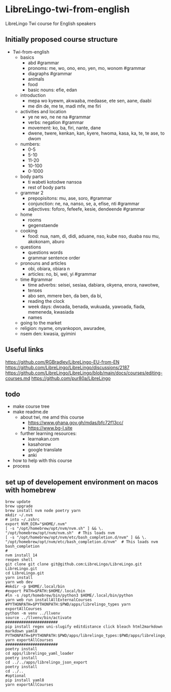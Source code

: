 # LibreLingo-twi-from-english
LibreLingo Twi course for English speakers

## Initially proposed course structure

- Twi-from-english
	- basics 
		- abd #grammar 
		- pronoms: me, wo, ono, eno, yen, mo, wonom	#grammar
		- diagraphs	#grammar
		- animals 
		- food
		- basic nouns: efie, edan
	- introduction 
		- mepa wo kyewm, akwaaba, medaase, ete sen, aane, daabi
		- me din de, me te, madi mfe, me firi 
	- activities and location
		- ye ne wo, ne ne na 	#grammar
		- verbs: negation 	#grammar
		- movement: ko, ba, firi, nante, dane 
		- dwene, twere, kenkan, kan, kyere, hwoma, kasa, ka, te, te ase, to dwom
	- numbers: 
		- 0-5
		- 5-10
		- 11-20
		- 10-100
		- 0-1000
	- body parts 
		- ti wabeti kotodwe nansoa  
		- rest of body parts 
	- grammar 2
		- prepopisitons: mu, ase, soro, 	#grammar
		- conjunction: ne, na, nanso, se, a, efise, nti	#grammar
		- adjectives: foforo, fefeefe, kesie, dendeende	#grammar
	- home
		- rooms 
		- gegenstaende
	- cooking 
		- food: nua, nam, di, didi, aduane, nso, kube nso, duaba nsu mu, akokonam, aburo
	- questions 
		- questions words
		- grammar sentence order 
	- pronouns and articles
		- obi, obiara, obiara n 
		- articles: no, bi, wei, yi  	#grammar
	- time #grammar
		- time adverbs: seisei, sesiaa, dabiara, okyena, enora, nawotwe, 
		- tenses
		- abo sen, mmere ben, da ben, da bi, 
		- reading the clock
		- week days: dwoada, benada, wukuada, yawoada, fiada, memeneda, kwasiada
		- names
	- going to the market 
	- religion: nyame, onyankopon, awuradee, 
	- nsem den: kwasia, gyimini 

## Useful links

https://github.com/RGBradley/LibreLingo-EU-from-EN
https://github.com/LibreLingo/LibreLingo/discussions/2187
https://github.com/LibreLingo/LibreLingo/blob/main/docs/courses/editing-courses.md
https://github.com/pur80a/LibreLingo

## todo

- make course tree 
- make readme.de 
  - about twi, me amd this course
    - https://www.ghana.gov.gh/mdas/bfc72f13cc/
    - https://www.bg-l.site
  - further learning resources:
    - learnakan.com
    - kasahorow 
    - google translate 
    - anki 
- how to help with this course
- process 

## set up of developement environment on macos with homebrew

```
brew update 
brew upgrade 
brew install nvm node poetry yarn 
mkdir ~/.nvm
# into ~/.zshrc
export NVM_DIR="$HOME/.nvm"
[ -s "/opt/homebrew/opt/nvm/nvm.sh" ] && \. "/opt/homebrew/opt/nvm/nvm.sh"  # This loads nvm
[ -s "/opt/homebrew/opt/nvm/etc/bash_completion.d/nvm" ] && \. "/opt/homebrew/opt/nvm/etc/bash_completion.d/nvm"  # This loads nvm bash_completion
#
nvm install 14
reopen shell
git clone git clone git@github.com:LibreLingo/LibreLingo.git LibreLingo.git
cd LibreLingo.git
yarn install 
yarn web dev 
#mkdir -p $HOME/.local/bin 
#export PATH=$PATH:$HOME/.local/bin
#ln -s /opt/homebrew/bin/python3 $HOME/.local/bin/python
yarn web run installAllExternalCourses
#PYTHONPATH=$PYTHONPATH:$PWD/apps/librelingo_types yarn exportAllCourses
python -m venv ../llvenv
source ../llvenv/bin/activate
#######################
pip install regex uni-slugify editdistance click bleach html2markdown markdown yaml8
PYTHONPATH=$PYTHONPATH:$PWD/apps/librelingo_types:$PWD/apps/librelingo_utils:$PWD/apps/librelingo_yaml_loader yarn exportAllCourses
#######################
poetry install
cd apps/librelingo_yaml_loader
poetry install
cd ../../apps/librelingo_json_export
poetry install
cd ../..
#optional
pip install yaml8
yarn exportAllCourses
```
